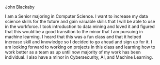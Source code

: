 John Blackaby

I am a Senior majoring in Computer Science. I want to increase my data science skills for the future and gain valuable skills that I will be able to use in the workforce. I took introduction to data mining and loved it and figured that this would be a good transition to the minor that I am pursuing in machine learning. I heard that this was a fun class and that it helped increase skill and knowledge so I decided to go ahead and sign up for it. I am looking forward to working on projects in this class and learning how to work better as a team as up until now majority of my work has been individual. I also have a minor in Cybersecurity, AI, and Machine Learning.

